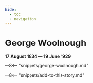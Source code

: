 ```yaml
---
hide:
  - toc
  - navigation 
---
```


# George Woolnough

**17 August 1834 — 19 June 1929**

--8<-- "snippets/george-woolnough.md"

--8<-- "snippets/add-to-this-story.md"
